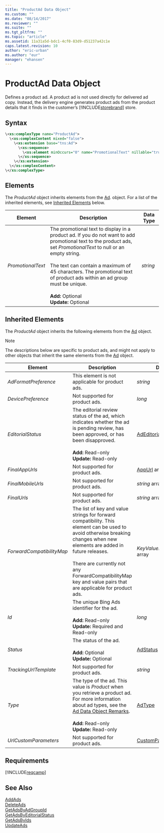 ```yaml
---
title: "ProductAd Data Object"
ms.custom: ""
ms.date: "08/14/2017"
ms.reviewer: ""
ms.suite: ""
ms.tgt_pltfrm: ""
ms.topic: "article"
ms.assetid: 11a31a5d-bdc1-4cf0-83d9-d51237a42c1e
caps.latest.revision: 10
author: "eric-urban"
ms.author: "eur"
manager: "ehansen"
---
```

# ProductAd Data Object
Defines a product ad. A product ad is not used directly for delivered ad copy.  Instead, the delivery engine generates product ads from the product details that it finds in the customer’s [!INCLUDE[storebrand](../campaign-api/includes/storebrand.md)] store.

## Syntax

```xml
\<xs:complexType name="ProductAd">
  \<xs:complexContent mixed="false">
    \<xs:extension base="tns:Ad">
      \<xs:sequence>
        \<xs:element minOccurs="0" name="PromotionalText" nillable="true" type="xs:string" />
      \</xs:sequence>
    \</xs:extension>
  \</xs:complexContent>
\</xs:complexType>
```

## <a name="Elements"></a>Elements
The *ProductAd* object inherits elements from the [Ad](../campaign-api/ad-data-object.md). object. For a list of the inherited elements, see [Inherited Elements](#InheritedElements) below.

|Element|Description|Data Type|
|-----------|---------------|-------------|
|*PromotionalText*|The promotional text to display in a product ad. If you do not want to add promotional text to the product ads, set *PromotionalText* to null or an empty string.<br /><br />The text can contain a maximum of 45 characters. The promotional text of product ads within an ad group must be unique.<br /><br />**Add:** Optional<br/>**Update:** Optional|*string*|
  
## <a name="InheritedElements"></a>Inherited Elements
The *ProductAd* object inherits the following elements from the [Ad](../campaign-api/ad-data-object.md) object. 

> [!NOTE]
> The descriptions below are specific to product ads, and might not apply to other objects that inherit the same elements from the [Ad](../campaign-api/ad-data-object.md) object.

|Element|Description|Data Type|
|-----------|---------------|-------------|
|*AdFormatPreference*|This element is not applicable for product ads.|*string*|
|*DevicePreference*|Not supported for product ads.|*long*|
|*EditorialStatus*|The editorial review status of the ad, which indicates whether the ad is pending review, has been approved, or has been disapproved.<br /><br />**Add:** Read-only<br/>**Update:** Read-only|[AdEditorialStatus](../campaign-api/adeditorialstatus-value-set.md)|
|*FinalAppUrls*|Not supported for product ads.|[AppUrl](../campaign-api/appurl-data-object.md) array|
|*FinalMobileUrls*|Not supported for product ads.|*string* array|
|*FinalUrls*|Not supported for product ads.|*string* array|
|*ForwardCompatibilityMap*|The list of key and value strings for forward compatibility. This element can be used to avoid otherwise breaking changes when new elements are added in future releases.<br /><br />There are currently not any ForwardCompatibilityMap key and value pairs that are applicable for product ads.|*KeyValuePairOfstringstring* array|
|*Id*|The unique Bing Ads identifier for the ad.<br /><br />**Add:** Read-only<br/>**Update:** Required and Read-only|*long*|
|*Status*|The status of the ad.<br /><br />**Add:** Optional<br/>**Update:** Optional|[AdStatus](../campaign-api/adstatus-value-set.md)|
|*TrackingUrlTemplate*|Not supported for product ads.|*string*|
|*Type*|The type of the ad. This value is *Product* when you retrieve a product ad. For more information about ad types, see the [Ad Data Object Remarks](../campaign-api/ad-data-object.md#remarks).<br /><br />**Add:** Read-only<br/>**Update:** Read-only|[AdType](../campaign-api/adtype-value-set.md)|
|*UrlCustomParameters*|Not supported for product ads.|[CustomParameters](../campaign-api/customparameters-data-object.md)|


## Requirements
[!INCLUDE[reqcamp](../campaign-api/includes/reqcamp.md)]
## See Also
[AddAds](../campaign-api/addads-service-operation.md)  
[DeleteAds](../campaign-api/deleteads-service-operation.md)  
[GetAdsByAdGroupId](../campaign-api/getadsbyadgroupid-service-operation.md)  
[GetAdsByEditorialStatus](../campaign-api/getadsbyeditorialstatus-service-operation.md)  
[GetAdsByIds](../campaign-api/getadsbyids-service-operation.md)  
[UpdateAds](../campaign-api/updateads-service-operation.md)  

